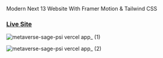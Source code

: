  Modern Next 13 Website With Framer Motion & Tailwind CSS

### [Live Site](https://metaverse-sage-psi.vercel.app/)


![metaverse-sage-psi vercel app_ (1)](https://user-images.githubusercontent.com/57558145/213848619-03cc71d1-0af8-4b37-8657-d0b8eead5cc6.png)

![metaverse-sage-psi vercel app_ (2)](https://user-images.githubusercontent.com/57558145/213848679-6e57302e-16f1-4249-bc9d-46fe3229a1ec.png)
